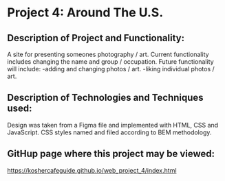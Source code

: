 # Project 4: Around The U.S.

## Description of Project and Functionality:
A site for presenting someones photography / art.
Current functionality includes changing the name and group / occupation. 
Future functionality will include: 
-adding and changing photos / art. 
-liking individual photos / art.

## Description of Technologies and Techniques used:
Design was taken from a Figma file and implemented with HTML, CSS and JavaScript.
CSS styles named and filed according to BEM methodology.

## GitHup page where this project may be viewed:
https://koshercafeguide.github.io/web_project_4/index.html
